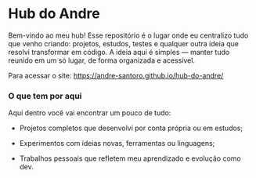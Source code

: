 # Hub do Andre
Bem-vindo ao meu hub!
Esse repositório é o lugar onde eu centralizo tudo que venho criando: projetos, estudos, testes e qualquer outra ideia que resolvi transformar em código. A ideia aqui é simples — manter tudo reunido em um só lugar, de forma organizada e acessível.

Para acessar o site: https://andre-santoro.github.io/hub-do-andre/
### O que tem por aqui
Aqui dentro você vai encontrar um pouco de tudo:

- Projetos completos que desenvolvi por conta própria ou em estudos;

- Experimentos com ideias novas, ferramentas ou linguagens;

- Trabalhos pessoais que refletem meu aprendizado e evolução como dev.
